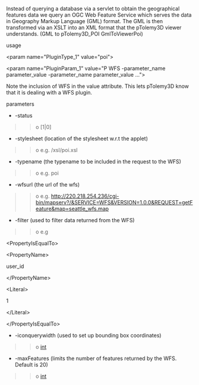 Instead of querying a database via a servlet to obtain the geographical features data we query an OGC Web Feature Service which serves the data in Geography Markup Language (GML) format. The GML is then transformed via an XSLT into an XML format that the pTolemy3D viewer understands. (GML to pTolemy3D\_POI GmlToViewerPoi)

usage



&lt;param name="PluginType\_1" value="poi"&gt;




&lt;param name="PluginParam\_1" value="P WFS -parameter\_name parameter\_value -parameter\_name parameter\_value ..."&gt;



Note the inclusion of WFS in the value attribute. This lets pTolemy3D know that it is dealing with a WFS plugin.

parameters

  * -status
> > o [1|0]


  * -stylesheet (location of the stylesheet w.r.t the applet)
> > o e.g. /xsl/poi.xsl


  * -typename (the typename to be included in the request to the WFS)
> > o e.g. poi


  * -wfsurl (the url of the wfs)
> > o e.g. http://220.218.254.236/cgi-bin/mapserv?/&SERVICE=WFS&VERSION=1.0.0&REQUEST=getFeature&map=seattle_wfs.map


  * -filter (used to filter data returned from the WFS)
> > o e.g 

&lt;PropertyIsEqualTo&gt;



&lt;PropertyName&gt;

user\_id

&lt;/PropertyName&gt;



&lt;Literal&gt;

1

&lt;/Literal&gt;



&lt;/PropertyIsEqualTo&gt;




  * -iconquerywidth (used to set up bounding box coordinates)
> > o [int](int.md)


  * -maxFeatures (limits the number of features returned by the WFS. Default is 20)
> > o [int](int.md)